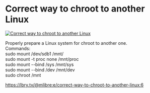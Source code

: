 # Correct way to chroot to another Linux

[![Correct way to chroot to another Linux](http://img.youtube.com/vi/l0wpWUyUSuI/0.jpg)](https://www.youtube.com/watch?v=l0wpWUyUSuI "Correct way to chroot to another Linux")


Properly prepare a Linux system for chroot to another one.<br/>Commands:<br/>sudo mount /dev/sdb1 /mnt/<br/>sudo mount -t proc none /mnt/proc<br/>sudo mount --bind /sys /mnt/sys<br/>sudo mount --bind /dev /mnt/dev<br/>sudo chroot /mnt

https://lbry.tv/@mlibre:e/correct-way-to-chroot-to-another-linux:6